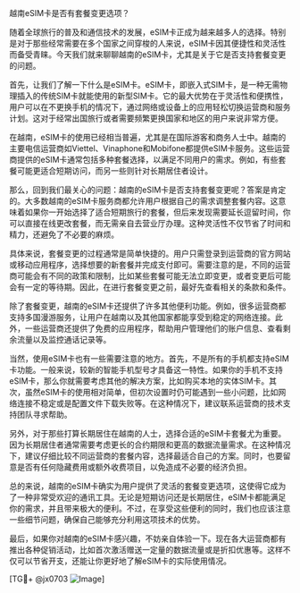 越南eSIM卡是否有套餐变更选项？

随着全球旅行的普及和通信技术的发展，eSIM卡正成为越来越多人的选择。特别是对于那些经常需要在多个国家之间穿梭的人来说，eSIM卡因其便捷性和灵活性而备受青睐。今天我们就来聊聊越南的eSIM卡，尤其是关于它是否支持套餐变更的问题。

首先，让我们了解一下什么是eSIM卡。eSIM卡，即嵌入式SIM卡，是一种无需物理插入的传统SIM卡就能使用的新型SIM卡。它的最大优势在于灵活性和便携性，用户可以在不更换手机的情况下，通过网络或设备上的应用轻松切换运营商和服务计划。这对于经常出国旅行或者需要频繁更换国家和地区的用户来说非常方便。

在越南，eSIM卡的使用已经相当普遍，尤其是在国际游客和商务人士中。越南的主要电信运营商如Viettel、Vinaphone和Mobifone都提供eSIM卡服务。这些运营商提供的eSIM卡通常包括多种套餐选择，以满足不同用户的需求。例如，有些套餐可能更适合短期访问，而另一些则针对长期居住者设计。

那么，回到我们最关心的问题：越南的eSIM卡是否支持套餐变更呢？答案是肯定的。大多数越南的eSIM卡服务商都允许用户根据自己的需求调整套餐内容。这意味着如果你一开始选择了适合短期旅行的套餐，但后来发现需要延长逗留时间，你可以直接在线更改套餐，而无需亲自去营业厅办理。这种灵活性不仅节省了时间和精力，还避免了不必要的麻烦。

具体来说，套餐变更的过程通常是简单快捷的。用户只需登录到运营商的官方网站或移动应用程序，选择想要的新套餐并完成支付即可。需要注意的是，不同的运营商可能会有不同的政策和限制，比如某些套餐可能无法立即变更，或者变更后可能会有一定的等待期。因此，在进行套餐变更之前，最好先查看相关的条款和条件。

除了套餐变更，越南的eSIM卡还提供了许多其他便利功能。例如，很多运营商都支持多国漫游服务，让用户在越南以及其他国家都能享受到稳定的网络连接。此外，一些运营商还提供了免费的应用程序，帮助用户管理他们的账户信息、查看剩余流量以及监控通话记录等。

当然，使用eSIM卡也有一些需要注意的地方。首先，不是所有的手机都支持eSIM卡功能。一般来说，较新的智能手机型号才具备这一特性。如果你的手机不支持eSIM卡，那么你就需要考虑其他的解决方案，比如购买本地的实体SIM卡。其次，虽然eSIM卡的使用相对简单，但初次设置时仍可能遇到一些小问题，比如网络连接不稳定或是配置文件下载失败等。在这种情况下，建议联系运营商的技术支持团队寻求帮助。

另外，对于那些打算长期居住在越南的人士，选择合适的eSIM卡套餐尤为重要。因为长期居住者通常需要考虑更长的合约期限和更高的数据流量需求。在这种情况下，建议仔细比较不同运营商的套餐内容，选择最适合自己的方案。同时，也要留意是否有任何隐藏费用或额外收费项目，以免造成不必要的经济负担。

总的来说，越南的eSIM卡确实为用户提供了灵活的套餐变更选项，这使得它成为了一种非常受欢迎的通讯工具。无论是短期访问还是长期居住，eSIM卡都能满足你的需求，并且带来极大的便利。不过，在享受这些便利的同时，我们也应该注意一些细节问题，确保自己能够充分利用这项技术的优势。

最后，如果你对越南的eSIM卡感兴趣，不妨亲自体验一下。现在各大运营商都有推出各种促销活动，比如首次激活赠送一定量的数据流量或是折扣优惠等。这样不仅可以节省开支，还能让你更好地了解eSIM卡的实际使用情况。

[TG💪+ @jx0703 ![Image](https://github.com/user-attachments/assets/dbca1d08-cadb-493c-b0ec-ad6f7a83f270)]